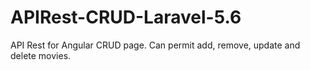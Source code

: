 # APIRest-CRUD-Laravel-5.6

API Rest for Angular CRUD page.
Can permit add, remove, update and delete movies.
